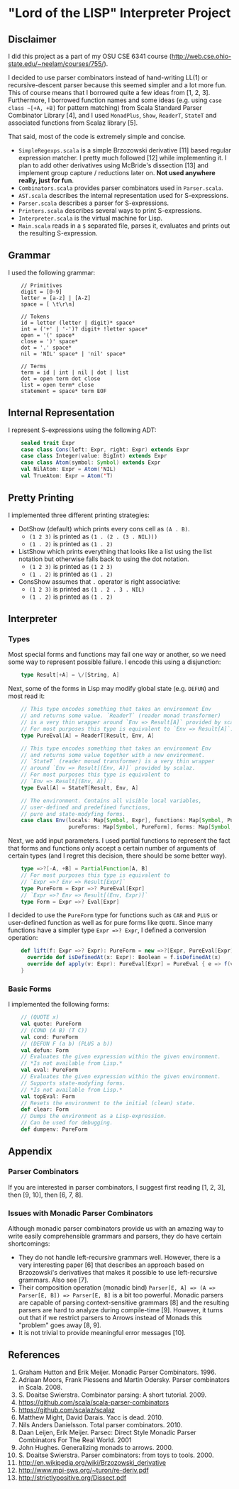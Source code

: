 # "Lord of the LISP" Interpreter Project

## Disclaimer
I did this project as a part of my OSU CSE 6341 course (http://web.cse.ohio-state.edu/~neelam/courses/755/).

I decided to use parser combinators instead of hand-writing LL(1) or recursive-descent parser because this seemed simpler and a lot more fun. This of course means that I borrowed quite a few ideas from [1, 2, 3]. Furthermore, I borrowed function names and some ideas (e.g. using `case class ~[+A, +B]` for pattern matching) from Scala Standard Parser Combinator Library [4], and I used `MonadPlus`, `Show`, `ReaderT`, `StateT` and associated functions from Scalaz library [5].

That said, most of the code is extremely simple and concise.
* `SimpleRegexps.scala` is a simple Brzozowski derivative [11] based regular expression matcher. I pretty much followed [12] while implementing it. I plan to add other derivatives using McBride's dissection [13] and implement group capture / reductions later on. **Not used anywhere really, just for fun**.
* `Combinators.scala` provides parser combinators used in `Parser.scala`.
* `AST.scala` describes the internal representation used for S-expressions.
* `Parser.scala` describes a parser for S-expressions.
* `Printers.scala` describes several ways to print S-expressions.
* `Interpreter.scala` is the virtual machine for Lisp.
* `Main.scala` reads in a `$` separated file, parses it, evaluates and prints out the resulting S-expression.

## Grammar
I used the following grammar:
```
    // Primitives
    digit = [0-9]
    letter = [a-z] | [A-Z]
    space = [ \t\r\n]

    // Tokens
    id = letter (letter | digit)* space*
    int = ('+' | '-')? digit+ !letter space*
    open = '(' space*
    close = ')' space*
    dot = '.' space*
    nil = 'NIL' space* | 'nil' space*

    // Terms
    term = id | int | nil | dot | list
    dot = open term dot close
    list = open term* close
    statement = space* term EOF
```

## Internal Representation
I represent S-expressions using the following ADT:
```scala
    sealed trait Expr
    case class Cons(left: Expr, right: Expr) extends Expr
    case class Integer(value: BigInt) extends Expr
    case class Atom(symbol: Symbol) extends Expr
    val NilAtom: Expr = Atom('NIL)
    val TrueAtom: Expr = Atom('T)
```

## Pretty Printing
I implemented three different printing strategies:

* DotShow (default) which prints every cons cell as `(A . B)`.
    - `(1 2 3)` is printed as `(1 . (2 . (3 . NIL)))`
    - `(1 . 2)` is printed as `(1 . 2)`
* ListShow which prints everything that looks like a list using the list notation but otherwise falls back to using the dot notation.
    - `(1 2 3)` is printed as `(1 2 3)`
    - `(1 . 2)` is printed as `(1 . 2)`
* ConsShow assumes that `.` operator is right associative:
    - `(1 2 3)` is printed as `(1 . 2 . 3 . NIL)`
    - `(1 . 2)` is printed as `(1 . 2)`

## Interpreter

### Types
Most special forms and functions may fail one way or another, so we need some way to represent possible failure. I encode this using a disjunction:
```scala
    type Result[+A] = \/[String, A]
```

Next, some of the forms in Lisp may modify global state (e.g. `DEFUN`) and most read it: 
```scala
    // This type encodes something that takes an environment Env 
    // and returns some value. `ReaderT` (reader monad transformer) 
    // is a very thin wrapper around `Env => Result[A]` provided by scalaz.
    // For most purposes this type is equivalent to `Env => Result[A]`.
    type PureEval[A] = ReaderT[Result, Env, A]

    // This type encodes something that takes an environment Env 
    // and returns some value together with a new environment. 
    // `StateT` (reader monad transformer) is a very thin wrapper 
    // around `Env => Result[(Env, A)]` provided by scalaz.
    // For most purposes this type is equivalent to 
    // `Env => Result[(Env, A)]`.
    type Eval[A] = StateT[Result, Env, A]

    // The environment. Contains all visible local variables, 
    // user-defined and predefined functions, 
    // pure and state-modyfing forms.
    case class Env(locals: Map[Symbol, Expr], functions: Map[Symbol, PureForm],
                   pureForms: Map[Symbol, PureForm], forms: Map[Symbol, Form])
```

Next, we add input parameters. I used partial functions to represent the fact that forms and functions only accept a certain number of arguments of certain types (and I regret this decision, there should be some better way).
```scala
    type =>?[-A, +B] = PartialFunction[A, B]
    // For most purposes this type is equivalent to 
    // `Expr =>? Env => Result[Expr]`
    type PureForm = Expr =>? PureEval[Expr]
    // `Expr =>? Env => Result[(Env, Expr)]`
    type Form = Expr =>? Eval[Expr]
```

I decided to use the `PureForm` type for functions such as `CAR` and `PLUS` or user-defined function as well as for pure forms like `QUOTE`. Since many functions have a simpler type `Expr =>? Expr`, I defined a conversion operation:
```scala
    def lift(f: Expr =>? Expr): PureForm = new =>?[Expr, PureEval[Expr]] {
      override def isDefinedAt(x: Expr): Boolean = f.isDefinedAt(x)
      override def apply(v: Expr): PureEval[Expr] = PureEval { e => f(v).right}
    }
```

### Basic Forms
I implemented the following forms:
```scala
    // (QUOTE x)
    val quote: PureForm
    // (COND (A B) (T C))
    val cond: PureForm
    // (DEFUN F (a b) (PLUS a b))
    val defun: Form
    // Evaluates the given expression within the given environment.
    // *Is not available from Lisp.* 
    val eval: PureForm
    // Evaluates the given expression within the given environment.
    // Supports state-modyfing forms.
    // *Is not available from Lisp.* 
    val topEval: Form
    // Resets the environment to the initial (clean) state.
    def clear: Form
    // Dumps the environment as a Lisp-expression.
    // Can be used for debugging.
    def dumpenv: PureForm
```

## Appendix

### Parser Combinators
If you are interested in parser combinators, I suggest first reading [1, 2, 3], then [9, 10], then [6, 7, 8].

### Issues with Monadic Parser Combinators
Although monadic parser combinators provide us with an amazing way to write easily comprehensible grammars and parsers, they do have certain shortcomings:

* They do not handle left-recursive grammars well. However, there is a very interesting paper [6] that describes an approach based on Brzozowski's derivatives that makes it possible to use left-recursive grammars. Also see [7].
* Their composition operation (monadic bind) `Parser[E, A] => (A => Parser[E, B]) => Parser[E, B]` is a bit too powerful. Monadic parsers are capable of parsing context-sensitive grammars [8] and the resulting parsers are hard to analyze during compile-time [9]. However, it turns out that if we restrict parsers to Arrows instead of Monads this "problem" goes away [8, 9].
* It is not trivial to provide meaningful error messages [10].

## References
1. Graham Hutton and Erik Meijer. Monadic Parser Combinators. 1996.
2. Adriaan Moors, Frank Piessens and Martin Odersky. Parser combinators in Scala. 2008.
3. S. Doaitse Swierstra. Combinator parsing: A short tutorial. 2009.
4. https://github.com/scala/scala-parser-combinators
5. https://github.com/scalaz/scalaz
6. Matthew Might, David Darais. Yacc is dead. 2010.
7. Nils Anders Danielsson. Total parser combinators. 2010.
8. Daan Leijen, Erik Meijer. Parsec: Direct Style Monadic Parser Combinators
For The Real World. 2001
9. John Hughes. Generalizing monads to arrows. 2000.
10. S. Doaitse Swierstra. Parser combinators: from toys to tools. 2000.
11. http://en.wikipedia.org/wiki/Brzozowski_derivative
12. http://www.mpi-sws.org/~turon/re-deriv.pdf
13. http://strictlypositive.org/Dissect.pdf
